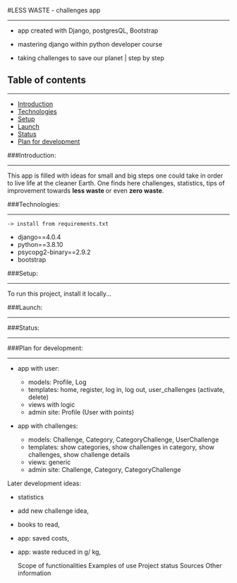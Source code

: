 #LESS WASTE - challenges app
___
* app created with Django, postgresQL, Bootstrap
    
* mastering django within python developer course

* taking challenges to save our planet | step by step

## Table of contents
___
* [Introduction](#introduction)
* [Technologies](#technologies)
* [Setup](#setup)
* [Launch](#launch)
* [Status](#status)
* [Plan for development](#plan-for-development)

###Introduction:
___
This app is filled with ideas for small and big steps 
one could take in order to live life at the cleaner Earth. 
One finds here challenges, statistics, tips of improvement 
towards <b> less waste </b> or even <b> zero waste</b>.

###Technologies:
___
    -> install from requirements.txt
  * django==4.0.4
  * python==3.8.10
  * psycopg2-binary==2.9.2
  * bootstrap

###Setup:
___
To run this project, install it locally...

###Launch:
___

###Status:
___

###Plan for development:
___
+ app with user:
  + models: Profile, Log
  + templates: home, register, log in, log out, user_challenges (activate, delete)
  + views with logic
  + admin site: Profile (User with points)
  
+ app with challenges:
  + models: Challenge, Category, CategoryChallenge, UserChallenge
  + templates: show categories, show challenges in category, show challenges, show challenge details
  + views: generic
  + admin site: Challenge, Category, CategoryChallenge 

Later development ideas:
- statistics
- add new challenge idea,
- books to read, 
- app: saved costs,
- app: waste reduced in g/ kg,

  
    Scope of functionalities 
    Examples of use
    Project status 
    Sources
    Other information
